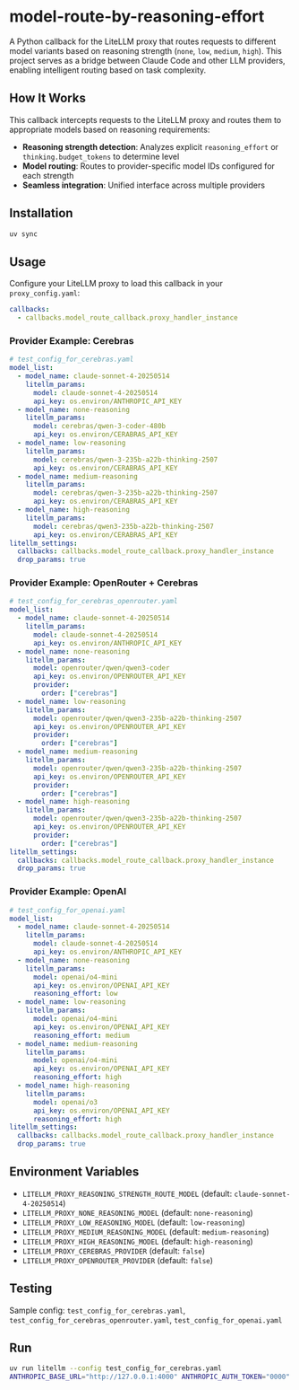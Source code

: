 # model-route-by-reasoning-effort

A Python callback for the LiteLLM proxy that routes requests to different model variants based on reasoning strength (`none`, `low`, `medium`, `high`). This project serves as a bridge between Claude Code and other LLM providers, enabling intelligent routing based on task complexity.

## How It Works

This callback intercepts requests to the LiteLLM proxy and routes them to appropriate models based on reasoning requirements:

- **Reasoning strength detection**: Analyzes explicit `reasoning_effort` or `thinking.budget_tokens` to determine level
- **Model routing**: Routes to provider-specific model IDs configured for each strength
- **Seamless integration**: Unified interface across multiple providers

## Installation

```bash
uv sync
```

## Usage

Configure your LiteLLM proxy to load this callback in your `proxy_config.yaml`:

```yaml
callbacks:
  - callbacks.model_route_callback.proxy_handler_instance
``` 

### Provider Example: Cerebras

```yaml
# test_config_for_cerebras.yaml
model_list:
  - model_name: claude-sonnet-4-20250514
    litellm_params:
      model: claude-sonnet-4-20250514
      api_key: os.environ/ANTHROPIC_API_KEY
  - model_name: none-reasoning
    litellm_params:
      model: cerebras/qwen-3-coder-480b
      api_key: os.environ/CERABRAS_API_KEY
  - model_name: low-reasoning
    litellm_params:
      model: cerebras/qwen-3-235b-a22b-thinking-2507
      api_key: os.environ/CERABRAS_API_KEY
  - model_name: medium-reasoning
    litellm_params:
      model: cerebras/qwen-3-235b-a22b-thinking-2507
      api_key: os.environ/CERABRAS_API_KEY
  - model_name: high-reasoning
    litellm_params:
      model: cerebras/qwen3-235b-a22b-thinking-2507
      api_key: os.environ/CERABRAS_API_KEY
litellm_settings:
  callbacks: callbacks.model_route_callback.proxy_handler_instance
  drop_params: true
```

### Provider Example: OpenRouter + Cerebras

```yaml
# test_config_for_cerebras_openrouter.yaml
model_list:
  - model_name: claude-sonnet-4-20250514
    litellm_params:
      model: claude-sonnet-4-20250514
      api_key: os.environ/ANTHROPIC_API_KEY
  - model_name: none-reasoning
    litellm_params:
      model: openrouter/qwen/qwen3-coder
      api_key: os.environ/OPENROUTER_API_KEY
      provider:
        order: ["cerebras"]
  - model_name: low-reasoning
    litellm_params:
      model: openrouter/qwen/qwen3-235b-a22b-thinking-2507
      api_key: os.environ/OPENROUTER_API_KEY
      provider:
        order: ["cerebras"]
  - model_name: medium-reasoning
    litellm_params:
      model: openrouter/qwen/qwen3-235b-a22b-thinking-2507
      api_key: os.environ/OPENROUTER_API_KEY
      provider:
        order: ["cerebras"]
  - model_name: high-reasoning
    litellm_params:
      model: openrouter/qwen/qwen3-235b-a22b-thinking-2507
      api_key: os.environ/OPENROUTER_API_KEY
      provider:
        order: ["cerebras"]
litellm_settings:
  callbacks: callbacks.model_route_callback.proxy_handler_instance
  drop_params: true
``` 

### Provider Example: OpenAI

```yaml
# test_config_for_openai.yaml
model_list:
  - model_name: claude-sonnet-4-20250514
    litellm_params:
      model: claude-sonnet-4-20250514
      api_key: os.environ/ANTHROPIC_API_KEY
  - model_name: none-reasoning
    litellm_params:
      model: openai/o4-mini
      api_key: os.environ/OPENAI_API_KEY
      reasoning_effort: low
  - model_name: low-reasoning
    litellm_params:
      model: openai/o4-mini
      api_key: os.environ/OPENAI_API_KEY
      reasoning_effort: medium
  - model_name: medium-reasoning
    litellm_params:
      model: openai/o4-mini
      api_key: os.environ/OPENAI_API_KEY
      reasoning_effort: high
  - model_name: high-reasoning
    litellm_params:
      model: openai/o3
      api_key: os.environ/OPENAI_API_KEY
      reasoning_effort: high
litellm_settings:
  callbacks: callbacks.model_route_callback.proxy_handler_instance
  drop_params: true
``` 

## Environment Variables

- `LITELLM_PROXY_REASONING_STRENGTH_ROUTE_MODEL` (default: `claude-sonnet-4-20250514`)
- `LITELLM_PROXY_NONE_REASONING_MODEL` (default: `none-reasoning`)
- `LITELLM_PROXY_LOW_REASONING_MODEL` (default: `low-reasoning`)
- `LITELLM_PROXY_MEDIUM_REASONING_MODEL` (default: `medium-reasoning`)
- `LITELLM_PROXY_HIGH_REASONING_MODEL` (default: `high-reasoning`)
- `LITELLM_PROXY_CEREBRAS_PROVIDER` (default: `false`)
- `LITELLM_PROXY_OPENROUTER_PROVIDER` (default: `false`)

## Testing

Sample config: `test_config_for_cerebras.yaml`, `test_config_for_cerebras_openrouter.yaml`, `test_config_for_openai.yaml`

## Run

```bash
uv run litellm --config test_config_for_cerebras.yaml
ANTHROPIC_BASE_URL="http://127.0.0.1:4000" ANTHROPIC_AUTH_TOKEN="0000" npx @anthropic-ai/claude-code
```